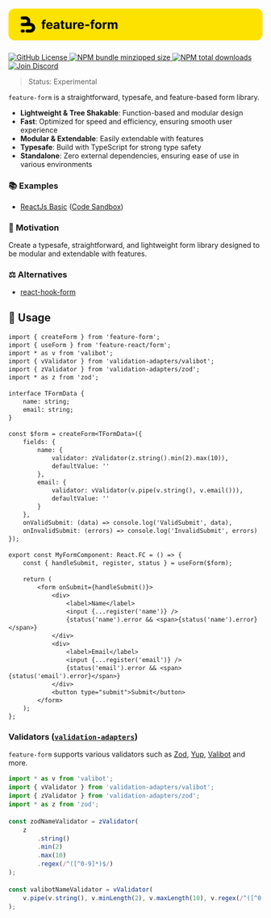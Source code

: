 <h1 align="center">
    <img src="https://raw.githubusercontent.com/builder-group/community/develop/packages/feature-form/.github/banner.svg" alt="feature-form banner">
</h1>

<p align="left">
    <a href="https://github.com/builder-group/community/blob/develop/LICENSE">
        <img src="https://img.shields.io/github/license/builder-group/community.svg?label=license&style=flat&colorA=293140&colorB=FDE200" alt="GitHub License"/>
    </a>
    <a href="https://www.npmjs.com/package/feature-form">
        <img src="https://img.shields.io/bundlephobia/minzip/feature-form.svg?label=minzipped%20size&style=flat&colorA=293140&colorB=FDE200" alt="NPM bundle minzipped size"/>
    </a>
    <a href="https://www.npmjs.com/package/feature-form">
        <img src="https://img.shields.io/npm/dt/feature-form.svg?label=downloads&style=flat&colorA=293140&colorB=FDE200" alt="NPM total downloads"/>
    </a>
    <a href="https://discord.gg/w4xE3bSjhQ">
        <img src="https://img.shields.io/discord/795291052897992724.svg?label=&logo=discord&logoColor=000000&color=293140&labelColor=FDE200" alt="Join Discord"/>
    </a>
</p>

> Status: Experimental

`feature-form` is a straightforward, typesafe, and feature-based form library.

- **Lightweight & Tree Shakable**: Function-based and modular design
- **Fast**: Optimized for speed and efficiency, ensuring smooth user experience
- **Modular & Extendable**: Easily extendable with features
- **Typesafe**: Build with TypeScript for strong type safety
- **Standalone**: Zero external dependencies, ensuring ease of use in various environments

### 📚 Examples

- [ReactJs Basic](https://github.com/builder-group/community/tree/develop/examples/feature-form/react/basic) ([Code Sandbox](https://codesandbox.io/p/sandbox/basic-c4gd3t))

### 🌟 Motivation

Create a typesafe, straightforward, and lightweight form library designed to be modular and extendable with features.

### ⚖️ Alternatives

- [react-hook-form](https://github.com/react-hook-form/react-hook-form)

## 📖 Usage

```tsx
import { createForm } from 'feature-form';
import { useForm } from 'feature-react/form';
import * as v from 'valibot';
import { vValidator } from 'validation-adapters/valibot';
import { zValidator } from 'validation-adapters/zod';
import * as z from 'zod';

interface TFormData {
	name: string;
	email: string;
}

const $form = createForm<TFormData>({
	fields: {
		name: {
			validator: zValidator(z.string().min(2).max(10)),
			defaultValue: ''
		},
		email: {
			validator: vValidator(v.pipe(v.string(), v.email())),
			defaultValue: ''
		}
	},
	onValidSubmit: (data) => console.log('ValidSubmit', data),
	onInvalidSubmit: (errors) => console.log('InvalidSubmit', errors)
});

export const MyFormComponent: React.FC = () => {
	const { handleSubmit, register, status } = useForm($form);

	return (
		<form onSubmit={handleSubmit()}>
			<div>
				<label>Name</label>
				<input {...register('name')} />
				{status('name').error && <span>{status('name').error}</span>}
			</div>
			<div>
				<label>Email</label>
				<input {...register('email')} />
				{status('email').error && <span>{status('email').error}</span>}
			</div>
			<button type="submit">Submit</button>
		</form>
	);
};
```

### Validators ([`validation-adapters`](https://github.com/builder-group/community/tree/develop/packages/validation-adapters))

`feature-form` supports various validators such as [Zod](https://github.com/colinhacks/zod), [Yup](https://github.com/jquense/yup), [Valibot](https://github.com/fabian-hiller/valibot) and more.

```ts
import * as v from 'valibot';
import { vValidator } from 'validation-adapters/valibot';
import { zValidator } from 'validation-adapters/zod';
import * as z from 'zod';

const zodNameValidator = zValidator(
	z
		.string()
		.min(2)
		.max(10)
		.regex(/^([^0-9]*)$/)
);

const valibotNameValidator = vValidator(
	v.pipe(v.string(), v.minLength(2), v.maxLength(10), v.regex(/^([^0-9]*)$/))
);
```
